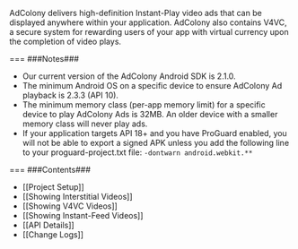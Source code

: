 AdColony delivers high-definition Instant-Play video ads that can be displayed anywhere within your application. AdColony also contains V4VC, a secure system for rewarding users of your app with virtual currency upon the completion of video plays. 

===
###Notes###
* Our current version of the AdColony Android SDK is 2.1.0.
* The minimum Android OS on a specific device to ensure AdColony Ad playback is 2.3.3 (API 10).
* The minimum memory class (per-app memory limit) for a specific device to play AdColony Ads is 32MB.  An older device with a smaller memory class will never play ads.
* If your application targets API 18+ and you have ProGuard enabled, you will not be able to export a signed APK unless you add the following line to your proguard-project.txt file: `-dontwarn android.webkit.**`

===
###Contents###
* [[Project Setup]]
* [[Showing Interstitial Videos]]
* [[Showing V4VC Videos]]
* [[Showing Instant-Feed Videos]]
* [[API Details]]
* [[Change Logs]]